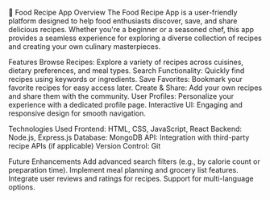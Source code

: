 🍴 Food Recipe App
Overview
The Food Recipe App is a user-friendly platform designed to help food enthusiasts discover, save, and share delicious recipes. Whether you're a beginner or a seasoned chef, this app provides a seamless experience for exploring a diverse collection of recipes and creating your own culinary masterpieces.

Features
Browse Recipes: Explore a variety of recipes across cuisines, dietary preferences, and meal types.
Search Functionality: Quickly find recipes using keywords or ingredients.
Save Favorites: Bookmark your favorite recipes for easy access later.
Create & Share: Add your own recipes and share them with the community.
User Profiles: Personalize your experience with a dedicated profile page.
Interactive UI: Engaging and responsive design for smooth navigation.

Technologies Used
Frontend: HTML, CSS, JavaScript, React
Backend: Node.js, Express.js
Database: MongoDB
API: Integration with third-party recipe APIs (if applicable)
Version Control: Git

Future Enhancements
Add advanced search filters (e.g., by calorie count or preparation time).
Implement meal planning and grocery list features.
Integrate user reviews and ratings for recipes.
Support for multi-language options.


